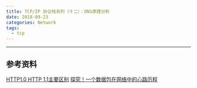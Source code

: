 ```yaml
---
title: TCP/IP 协议栈系列（十二）：DNS原理分析
date: 2018-09-23 
categories: Network
tags:
  - tcp
---
```

----------------------------------


## 参考资料
[HTTP1.0 HTTP 1.1主要区别](https://www.cnblogs.com/aspirant/p/10833143.html)
[探究！一个数据包在网络中的心路历程](https://mp.weixin.qq.com/s/iSZp41SRmh5b2bXIvzemIw)